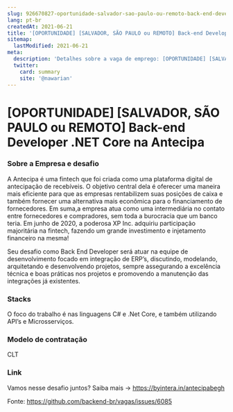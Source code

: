 ```yaml
---
slug: 926670827-oportunidade-salvador-sao-paulo-ou-remoto-back-end-developer-net-core-na-antecipa
lang: pt-br
createdAt: 2021-06-21
title: '[OPORTUNIDADE] [SALVADOR, SÃO PAULO ou REMOTO] Back-end Developer .NET Core na Antecipa - Vaga de Emprego'
sitemap:
  lastModified: 2021-06-21
meta:
  description: 'Detalhes sobre a vaga de emprego: [OPORTUNIDADE] [SALVADOR, SÃO PAULO ou REMOTO] Back-end Developer .NET Core na Antecipa'
  twitter:
    card: summary
    site: '@nawarian'
---
```


# [OPORTUNIDADE] [SALVADOR, SÃO PAULO ou REMOTO] Back-end Developer .NET Core na Antecipa

### Sobre a Empresa e desafio
A Antecipa é uma fintech que foi criada como uma plataforma digital de antecipação de recebíveis. O objetivo central dela é oferecer uma maneira mais eficiente para que as empresas rentabilizem suas posições de caixa e também fornecer uma alternativa mais econômica para o financiamento de fornecedores. Em suma,a empresa atua como uma intermediária no contato entre fornecedores e compradores, sem toda a burocracia que um banco teria.
Em junho de 2020, a poderosa XP Inc. adquiriu participação majoritária na fintech, fazendo um grande investimento e injetamento financeiro na mesma! 

Seu desafio como Back End Developer será atuar na equipe de desenvolvimento focado em integração de ERP’s, discutindo, modelando, arquitetando e desenvolvendo projetos, sempre assegurando a excelência técnica e boas práticas nos projetos e promovendo a manutenção das integrações já existentes. 

### Stacks
O foco do trabalho é nas linguagens C# e .Net Core, e também utilizando API’s e Microsserviços.

### Modelo de contratação
CLT

### Link 
Vamos nesse desafio juntos? Saiba mais -> https://byintera.in/antecipabegh


Fonte: https://github.com/backend-br/vagas/issues/6085